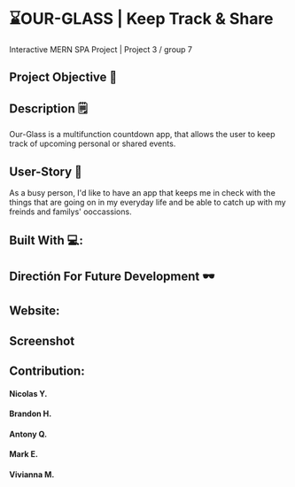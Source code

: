 # ⌛OUR-GLASS | Keep Track & Share 
Interactive MERN SPA Project | Project 3 / group 7

## Project Objective 💭

## Description 🗒️
Our-Glass is a multifunction countdown app, that allows the user to keep track of upcoming personal or shared events.

## User-Story 📓
As a busy person, I'd like to have an app that keeps me in check with the things that are going on in my everyday life and be able to catch up with my freinds and familys' ooccassions.

## Built With 💻:

## Directión For Future Development 🕶

## Website:

## Screenshot

## Contribution:
#### Nicolas Y.
#### Brandon H.
#### Antony Q.
#### Mark E.
#### Vivianna M.
